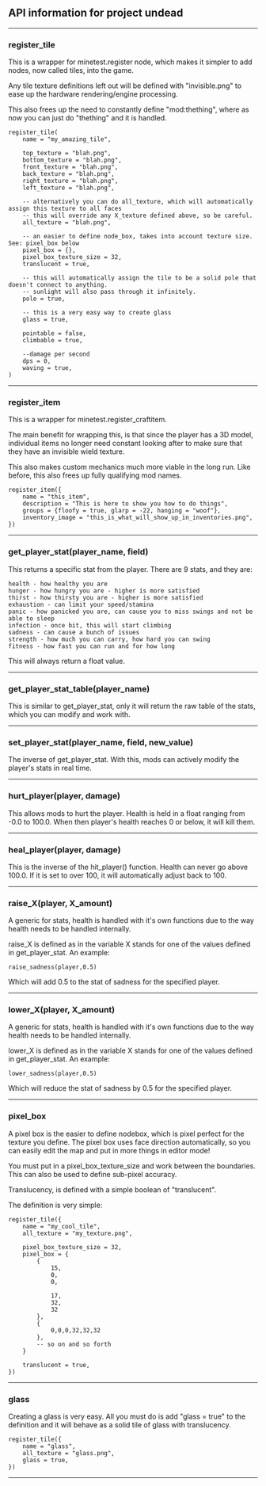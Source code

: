 ## API information for project undead

---
### register_tile 
This is a wrapper for minetest.register node, which makes it simpler to add nodes, now called tiles, into the game.

Any tile texture definitions left out will be defined with "invisible.png" to ease up the hardware rendering/engine processing.

This also frees up the need to constantly define "mod:thething", where as now you can just do "thething" and it is handled.

```
register_tile(
    name = "my_amazing_tile",
    
    top_texture = "blah.png",
    bottom_texture = "blah.png",
    front_texture = "blah.png",
    back_texture = "blah.png",
    right_texture = "blah.png",
    left_texture = "blah.png",
    
    -- alternatively you can do all_texture, which will automatically assign this texture to all faces
    -- this will override any X_texture defined above, so be careful.
    all_texture = "blah.png",
    
    -- an easier to define node_box, takes into account texture size. See: pixel_box below
    pixel_box = {},
    pixel_box_texture_size = 32,
    translucent = true,
    
    -- this will automatically assign the tile to be a solid pole that doesn't connect to anything.
    -- sunlight will also pass through it infinitely.
    pole = true,
    
    -- this is a very easy way to create glass
    glass = true,
    
    pointable = false,
    climbable = true,
    
    --damage per second
    dps = 0,
    waving = true,
)
```

---
### register_item

This is a wrapper for minetest.register_craftitem.

The main benefit for wrapping this, is that since the player has a 3D model, individual items no longer need constant looking after
to make sure that they have an invisible wield texture.

This also makes custom mechanics much more viable in the long run. Like before, this also frees up fully qualifying mod names.

```
register_item({
    name = "this_item",
    description = "This is here to show you how to do things",
    groups = {floofy = true, glarp = -22, hanging = "woof"},
    inventory_image = "this_is_what_will_show_up_in_inventories.png",
})
```

---

### get_player_stat(player_name, field)

This returns a specific stat from the player. There are 9 stats, and they are:
```
health - how healthy you are
hunger - how hungry you are - higher is more satisfied
thirst - how thirsty you are - higher is more satisfied
exhaustion - can limit your speed/stamina
panic - how panicked you are, can cause you to miss swings and not be able to sleep
infection - once bit, this will start climbing
sadness - can cause a bunch of issues
strength - how much you can carry, how hard you can swing
fitness - how fast you can run and for how long
```

This will always return a float value.

---

### get_player_stat_table(player_name)

This is similar to get_player_stat, only it will return the raw table of the stats, which you can modify and work with.

---

### set_player_stat(player_name, field, new_value)

The inverse of get_player_stat. With this, mods can actively modify the player's stats in real time.

---

### hurt_player(player, damage)

This allows mods to hurt the player. Health is held in a float ranging from -0.0 to 100.0. When then player's health reaches 0 or below, it will kill them.

---

### heal_player(player, damage)

This is the inverse of the hit_player() function. Health can never go above 100.0. If it is set to over 100, it will automatically adjust back to 100.

---

### raise_X(player, X_amount)

A generic for stats, health is handled with it's own functions due to the way health needs to be handled internally.

raise_X is defined as in the variable X stands for one of the values defined in get_player_stat. An example:
```
raise_sadness(player,0.5)
```

Which will add 0.5 to the stat of sadness for the specified player.

---

### lower_X(player, X_amount)

A generic for stats, health is handled with it's own functions due to the way health needs to be handled internally.

lower_X is defined as in the variable X stands for one of the values defined in get_player_stat. An example:
```
lower_sadness(player,0.5)
```

Which will reduce the stat of sadness by 0.5 for the specified player.

---

### pixel_box

A pixel box is the easier to define nodebox, which is pixel perfect for the texture you define.
The pixel box uses face direction automatically, so you can easily edit the map and put in more things in editor mode!

You must put in a pixel_box_texture_size and work between the boundaries. This can also be used to define sub-pixel accuracy.

Translucency, is defined with a simple boolean of "translucent".

The definition is very simple:

```
register_tile({
    name = "my_cool_tile",
    all_texture = "my_texture.png",
    
    pixel_box_texture_size = 32,
    pixel_box = {
        {
            15,
            0,
            0,

            17,
            32,
            32
        },
        {
            0,0,0,32,32,32
        },
        -- so on and so forth
    }
    
    translucent = true,
})
```

---

### glass

Creating a glass is very easy. All you must do is add "glass = true" to the definition and it will behave as a solid tile of glass with translucency.

```
register_tile({
    name = "glass",
    all_texture = "glass.png",
    glass = true,
})
```

---

